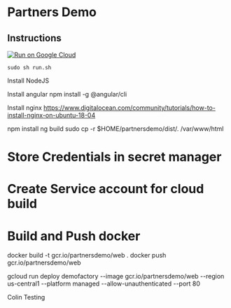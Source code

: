 # Partners Demo

## Instructions

[![Run on Google
Cloud](https://deploy.cloud.run/button.svg)](https://ssh.cloud.google.com/cloudshell/editor?cloudshell_git_repo=https://github.com/mdnurakmal/partnersdemo.git&cloudshell_image=gcr.io/cloudrun/button&shellonly=true)

```
sudo sh run.sh
```

Install NodeJS

Install angular
npm install -g @angular/cli

Install nginx
https://www.digitalocean.com/community/tutorials/how-to-install-nginx-on-ubuntu-18-04

npm install
ng build
sudo cp -r $HOME/partnersdemo/dist/. /var/www/html

# Store Credentials in secret manager

# Create Service account for cloud build

# Build and Push docker

docker build -t gcr.io/partnersdemo/web .
docker push gcr.io/partnersdemo/web

gcloud run deploy demofactory --image gcr.io/partnersdemo/web --region us-central1 --platform managed --allow-unauthenticated --port 80

Colin Testing
